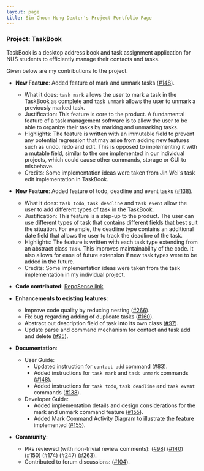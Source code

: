 ```yaml
---
layout: page
title: Sim Choon Hong Dexter's Project Portfolio Page
---
```


### Project: TaskBook

TaskBook is a desktop address book and task assignment application for NUS students to efficiently manage their contacts and tasks.

Given below are my contributions to the project.

* **New Feature**: Added feature of mark and unmark tasks ([#148](https://github.com/AY2223S1-CS2103T-T13-4/tp/pull/148)).
  * What it does: `task mark` allows the user to mark a task in the TaskBook as complete and `task unmark` allows the user to unmark a previously marked task.
  * Justification: This feature is core to the product. A fundamental feature of a task management software is to allow the user to be able to organize their tasks by marking and unmarking tasks.
  * Highlights: The feature is written with an immutable field to prevent any potential regression that may arise from adding new features such as undo, redo and edit. This is opposed to implementing it with a mutable field, similar to the one implemented in our individual projects, which could cause other commands, storage or GUI to misbehave.
  * Credits: Some implementation ideas were taken from Jin Wei's task edit implementation in TaskBook.

* **New Feature**: Added feature of todo, deadline and event tasks ([#138](https://github.com/AY2223S1-CS2103T-T13-4/tp/pull/138)).
  * What it does: `task todo`, `task deadline` and `task event` allow the user to add different types of task in the TaskBook.
  * Justification: This feature is a step-up to the product. The user can use different types of task that contains different fields that best suit the situation. For example, the deadline type contains an additional date field that allows the user to track the deadline of the task.
  * Highlights: The feature is written with each task type extending from an abstract class `Task`. This improves maintainability of the code. It also allows for ease of future extension if new task types were to be added in the future.
  * Credits: Some implementation ideas were taken from the task implementation in my individual project.

* **Code contributed**: [RepoSense link](https://nus-cs2103-ay2223s1.github.io/tp-dashboard/?search=dexter-sim&breakdown=true)

* **Enhancements to existing features**:
  * Improve code quality by reducing nesting ([#266](https://github.com/AY2223S1-CS2103T-T13-4/tp/pull/266)).
  * Fix bug regarding adding of duplicate tasks ([#160](https://github.com/AY2223S1-CS2103T-T13-4/tp/pull/160)). 
  * Abstract out description field of task into its own class ([#97](https://github.com/AY2223S1-CS2103T-T13-4/tp/pull/97)).
  * Update parse and command mechanism for contact and task add and delete ([#95](https://github.com/AY2223S1-CS2103T-T13-4/tp/pull/95)).

* **Documentation**:
  * User Guide:
    * Updated instruction for `contact add` command ([#83](https://github.com/AY2223S1-CS2103T-T13-4/tp/pull/83)).
    * Added instructions for `task mark` and `task unmark` commands ([#148](https://github.com/AY2223S1-CS2103T-T13-4/tp/pull/148)).
    * Added instructions for `task todo`, `task deadline` and `task event` commands ([#138](https://github.com/AY2223S1-CS2103T-T13-4/tp/pull/138)).
  * Developer Guide:
    * Added implementation details and design considerations for the mark and unmark command feature ([#155](https://github.com/AY2223S1-CS2103T-T13-4/tp/pull/155)).
    * Added Mark Command Activity Diagram to illustrate the feature implemented ([#155](https://github.com/AY2223S1-CS2103T-T13-4/tp/pull/155)).

* **Community**:
  * PRs reviewed (with non-trivial review comments): 
  ([#98](https://github.com/AY2223S1-CS2103T-T13-4/tp/pull/98)) 
  ([#140](https://github.com/AY2223S1-CS2103T-T13-4/tp/pull/140)) 
  ([#150](https://github.com/AY2223S1-CS2103T-T13-4/tp/pull/150)) 
  ([#174](https://github.com/AY2223S1-CS2103T-T13-4/tp/pull/174)) 
  ([#247](https://github.com/AY2223S1-CS2103T-T13-4/tp/pull/247))
  ([#263](https://github.com/AY2223S1-CS2103T-T13-4/tp/pull/263)).
  * Contributed to forum discussions:
  ([#104](https://github.com/nus-cs2103-AY2223S1/forum/issues/104)).
